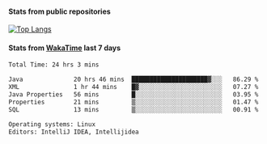 #### Stats from public repositories

[![Top Langs](https://github-readme-stats.vercel.app/api/top-langs/?username=hyoghurt&layout=compact&exclude_repo=multiserver,docker_compose&langs_count=6)](https://github.com/anuraghazra/github-readme-stats)

#### Stats from [WakaTime](https://wakatime.com/@hyoghurt) last 7 days
<!--START_SECTION:waka-->

```txt
Total Time: 24 hrs 3 mins

Java              20 hrs 46 mins  █████████████████████▓░░░   86.29 %
XML               1 hr 44 mins    █▓░░░░░░░░░░░░░░░░░░░░░░░   07.27 %
Java Properties   56 mins         █░░░░░░░░░░░░░░░░░░░░░░░░   03.95 %
Properties        21 mins         ▒░░░░░░░░░░░░░░░░░░░░░░░░   01.47 %
SQL               13 mins         ▒░░░░░░░░░░░░░░░░░░░░░░░░   00.91 %

Operating systems: Linux
Editors: IntelliJ IDEA, Intellijidea
```

<!--END_SECTION:waka-->

